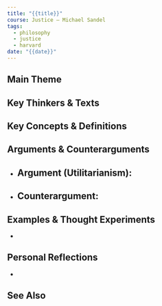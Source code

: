```yaml
---
title: "{{title}}"
course: Justice – Michael Sandel
tags:
  - philosophy
  - justice
  - harvard
date: "{{date}}"
---
```


## Main Theme

## Key Thinkers & Texts

## Key Concepts & Definitions

## Arguments & Counterarguments
- Argument (Utilitarianism):
	- 
- Counterargument:
	- 

## Examples & Thought Experiments
- 

## Personal Reflections
- 

## See Also
